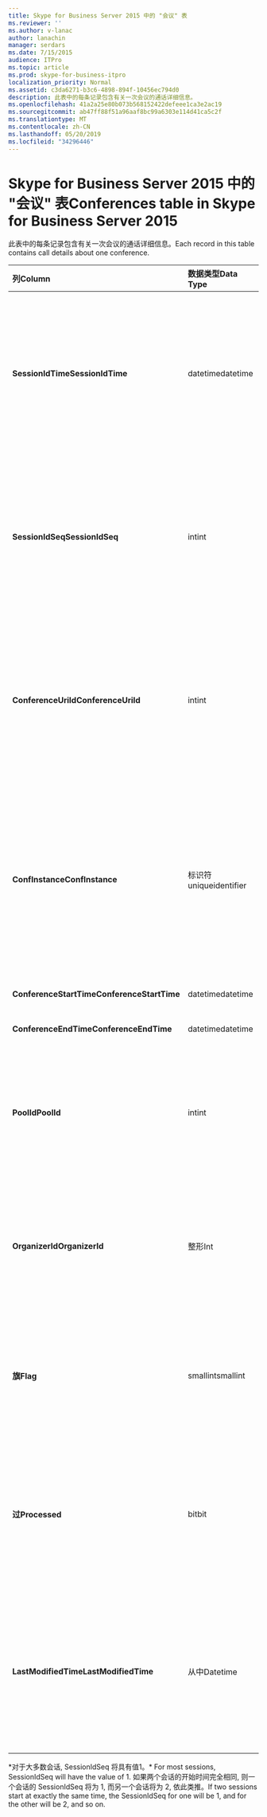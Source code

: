 ```yaml
---
title: Skype for Business Server 2015 中的 "会议" 表
ms.reviewer: ''
ms.author: v-lanac
author: lanachin
manager: serdars
ms.date: 7/15/2015
audience: ITPro
ms.topic: article
ms.prod: skype-for-business-itpro
localization_priority: Normal
ms.assetid: c3da6271-b3c6-4898-894f-10456ec794d0
description: 此表中的每条记录包含有关一次会议的通话详细信息。
ms.openlocfilehash: 41a2a25e80b073b568152422defeee1ca3e2ac19
ms.sourcegitcommit: ab47ff88f51a96aaf8bc99a6303e114d41ca5c2f
ms.translationtype: MT
ms.contentlocale: zh-CN
ms.lasthandoff: 05/20/2019
ms.locfileid: "34296446"
---
```

# <a name="conferences-table-in-skype-for-business-server-2015"></a><span data-ttu-id="1b903-103">Skype for Business Server 2015 中的 "会议" 表</span><span class="sxs-lookup"><span data-stu-id="1b903-103">Conferences table in Skype for Business Server 2015</span></span>
 
<span data-ttu-id="1b903-104">此表中的每条记录包含有关一次会议的通话详细信息。</span><span class="sxs-lookup"><span data-stu-id="1b903-104">Each record in this table contains call details about one conference.</span></span>
  
|<span data-ttu-id="1b903-105">**列**</span><span class="sxs-lookup"><span data-stu-id="1b903-105">**Column**</span></span>|<span data-ttu-id="1b903-106">**数据类型**</span><span class="sxs-lookup"><span data-stu-id="1b903-106">**Data Type**</span></span>|<span data-ttu-id="1b903-107">**键/索引**</span><span class="sxs-lookup"><span data-stu-id="1b903-107">**Key/Index**</span></span>|<span data-ttu-id="1b903-108">**详细信息**</span><span class="sxs-lookup"><span data-stu-id="1b903-108">**Details**</span></span>|
|:-----|:-----|:-----|:-----|
|<span data-ttu-id="1b903-109">**SessionIdTime**</span><span class="sxs-lookup"><span data-stu-id="1b903-109">**SessionIdTime**</span></span> <br/> |<span data-ttu-id="1b903-110">datetime</span><span class="sxs-lookup"><span data-stu-id="1b903-110">datetime</span></span>  <br/> |<span data-ttu-id="1b903-111">Primary</span><span class="sxs-lookup"><span data-stu-id="1b903-111">Primary</span></span>  <br/> |<span data-ttu-id="1b903-112">由 CDR 代理捕获会议请求的时间。</span><span class="sxs-lookup"><span data-stu-id="1b903-112">Time that the conference request was captured by the CDR agent.</span></span> <span data-ttu-id="1b903-113">仅用作主键以唯一标识会议实例。</span><span class="sxs-lookup"><span data-stu-id="1b903-113">Used only as a primary key to uniquely identify a conference instance.</span></span>  <br/> |
|<span data-ttu-id="1b903-114">**SessionIdSeq**</span><span class="sxs-lookup"><span data-stu-id="1b903-114">**SessionIdSeq**</span></span> <br/> |<span data-ttu-id="1b903-115">int</span><span class="sxs-lookup"><span data-stu-id="1b903-115">int</span></span>  <br/> |<span data-ttu-id="1b903-116">Primary</span><span class="sxs-lookup"><span data-stu-id="1b903-116">Primary</span></span>  <br/> |<span data-ttu-id="1b903-117">标识会话的 ID 号。</span><span class="sxs-lookup"><span data-stu-id="1b903-117">ID number to identify the session.</span></span> <span data-ttu-id="1b903-118">与**SessionIdTime**结合使用以唯一标识会议实例。</span><span class="sxs-lookup"><span data-stu-id="1b903-118">Used in conjunction with **SessionIdTime** to uniquely identify a conference instance.</span></span> * <br/> |
|<span data-ttu-id="1b903-119">**ConferenceUriId**</span><span class="sxs-lookup"><span data-stu-id="1b903-119">**ConferenceUriId**</span></span> <br/> |<span data-ttu-id="1b903-120">int</span><span class="sxs-lookup"><span data-stu-id="1b903-120">int</span></span>  <br/> |<span data-ttu-id="1b903-121">外表</span><span class="sxs-lookup"><span data-stu-id="1b903-121">Foreign</span></span>  <br/> |<span data-ttu-id="1b903-122">会议 URI。</span><span class="sxs-lookup"><span data-stu-id="1b903-122">Conference URI.</span></span> <span data-ttu-id="1b903-123">有关详细信息, 请参阅[Skype For Business Server 2015 中的 ConferenceUris 表](conferenceuris.md)。</span><span class="sxs-lookup"><span data-stu-id="1b903-123">See the [ConferenceUris table in Skype for Business Server 2015](conferenceuris.md) for more information.</span></span> <br/> |
|<span data-ttu-id="1b903-124">**ConfInstance**</span><span class="sxs-lookup"><span data-stu-id="1b903-124">**ConfInstance**</span></span> <br/> |<span data-ttu-id="1b903-125">标识符</span><span class="sxs-lookup"><span data-stu-id="1b903-125">uniqueidentifier</span></span>  <br/> | <br/> |<span data-ttu-id="1b903-126">适用于定期会议;定期会议的每个实例都具有相同的**ConferenceUri**, 但将具有不同的**ConfInstance**。</span><span class="sxs-lookup"><span data-stu-id="1b903-126">Useful for recurring conferences; each instance of a recurring conference has the same **ConferenceUri**, but will have a different **ConfInstance**.</span></span> <br/> |
|<span data-ttu-id="1b903-127">**ConferenceStartTime**</span><span class="sxs-lookup"><span data-stu-id="1b903-127">**ConferenceStartTime**</span></span> <br/> |<span data-ttu-id="1b903-128">datetime</span><span class="sxs-lookup"><span data-stu-id="1b903-128">datetime</span></span>  <br/> | <br/> |<span data-ttu-id="1b903-129">会议开始时间。</span><span class="sxs-lookup"><span data-stu-id="1b903-129">Conference start time.</span></span>  <br/> |
|<span data-ttu-id="1b903-130">**ConferenceEndTime**</span><span class="sxs-lookup"><span data-stu-id="1b903-130">**ConferenceEndTime**</span></span> <br/> |<span data-ttu-id="1b903-131">datetime</span><span class="sxs-lookup"><span data-stu-id="1b903-131">datetime</span></span>  <br/> | <br/> |<span data-ttu-id="1b903-132">会议开始时间。</span><span class="sxs-lookup"><span data-stu-id="1b903-132">Conference start time.</span></span>  <br/> |
|<span data-ttu-id="1b903-133">**PoolId**</span><span class="sxs-lookup"><span data-stu-id="1b903-133">**PoolId**</span></span> <br/> |<span data-ttu-id="1b903-134">int</span><span class="sxs-lookup"><span data-stu-id="1b903-134">int</span></span>  <br/> |<span data-ttu-id="1b903-135">外表</span><span class="sxs-lookup"><span data-stu-id="1b903-135">Foreign</span></span>  <br/> |<span data-ttu-id="1b903-136">标识在其中捕获会议的池的 ID 号。</span><span class="sxs-lookup"><span data-stu-id="1b903-136">ID number to identify the pool in which the conference was captured.</span></span> <span data-ttu-id="1b903-137">有关详细信息, 请参阅[pool 表](pools.md)。</span><span class="sxs-lookup"><span data-stu-id="1b903-137">See the [Pools table](pools.md) for more information.</span></span> <br/> |
|<span data-ttu-id="1b903-138">**OrganizerId**</span><span class="sxs-lookup"><span data-stu-id="1b903-138">**OrganizerId**</span></span> <br/> |<span data-ttu-id="1b903-139">整形</span><span class="sxs-lookup"><span data-stu-id="1b903-139">Int</span></span>  <br/> |<span data-ttu-id="1b903-140">外表</span><span class="sxs-lookup"><span data-stu-id="1b903-140">Foreign</span></span>  <br/> |<span data-ttu-id="1b903-141">标识此会议的组织者 URI 的 ID 号。</span><span class="sxs-lookup"><span data-stu-id="1b903-141">ID number to identify the organizer URI of this conference.</span></span> <span data-ttu-id="1b903-142">有关详细信息, 请参阅[用户表](users.md)。</span><span class="sxs-lookup"><span data-stu-id="1b903-142">See the [Users table](users.md) for more information.</span></span> <br/> |
|<span data-ttu-id="1b903-143">**旗**</span><span class="sxs-lookup"><span data-stu-id="1b903-143">**Flag**</span></span> <br/> |<span data-ttu-id="1b903-144">smallint</span><span class="sxs-lookup"><span data-stu-id="1b903-144">smallint</span></span>  <br/> || <span data-ttu-id="1b903-145">包含会议属性的位掩码。</span><span class="sxs-lookup"><span data-stu-id="1b903-145">A bit mask that contains Conference Attributes.</span></span> <span data-ttu-id="1b903-146">可能的值：</span><span class="sxs-lookup"><span data-stu-id="1b903-146">Possible values are:</span></span> <br/>  <span data-ttu-id="1b903-147">0X01</span><span class="sxs-lookup"><span data-stu-id="1b903-147">0X01</span></span> <br/>  <span data-ttu-id="1b903-148">合成</span><span class="sxs-lookup"><span data-stu-id="1b903-148">Synthetic</span></span> <br/>  <span data-ttu-id="1b903-149">事务</span><span class="sxs-lookup"><span data-stu-id="1b903-149">Transaction</span></span> <br/> |
|<span data-ttu-id="1b903-150">**过**</span><span class="sxs-lookup"><span data-stu-id="1b903-150">**Processed**</span></span> <br/> |<span data-ttu-id="1b903-151">bit</span><span class="sxs-lookup"><span data-stu-id="1b903-151">bit</span></span>  <br/> ||<span data-ttu-id="1b903-152">监视服务使用的内部字段。</span><span class="sxs-lookup"><span data-stu-id="1b903-152">Internal field used by the Monitoring service.</span></span>  <br/> <span data-ttu-id="1b903-153">此字段是在 Microsoft Lync Server 2013 中引入的。</span><span class="sxs-lookup"><span data-stu-id="1b903-153">This field was introduced in Microsoft Lync Server 2013.</span></span>  <br/> |
|<span data-ttu-id="1b903-154">**LastModifiedTime**</span><span class="sxs-lookup"><span data-stu-id="1b903-154">**LastModifiedTime**</span></span> <br/> |<span data-ttu-id="1b903-155">从中</span><span class="sxs-lookup"><span data-stu-id="1b903-155">Datetime</span></span>  <br/> ||<span data-ttu-id="1b903-156">供监视服务内部使用。</span><span class="sxs-lookup"><span data-stu-id="1b903-156">For internal use by the Monitoring service.</span></span>  <br/> <span data-ttu-id="1b903-157">此字段是在 Skype for Business Server 2015 中引入的。</span><span class="sxs-lookup"><span data-stu-id="1b903-157">This field was introduced in Skype for Business Server 2015.</span></span>  <br/> |
   
<span data-ttu-id="1b903-158">\*对于大多数会话, SessionIdSeq 将具有值1。</span><span class="sxs-lookup"><span data-stu-id="1b903-158">\* For most sessions, SessionIdSeq will have the value of 1.</span></span> <span data-ttu-id="1b903-159">如果两个会话的开始时间完全相同, 则一个会话的 SessionIdSeq 将为 1, 而另一个会话将为 2, 依此类推。</span><span class="sxs-lookup"><span data-stu-id="1b903-159">If two sessions start at exactly the same time, the SessionIdSeq for one will be 1, and for the other will be 2, and so on.</span></span>
  

